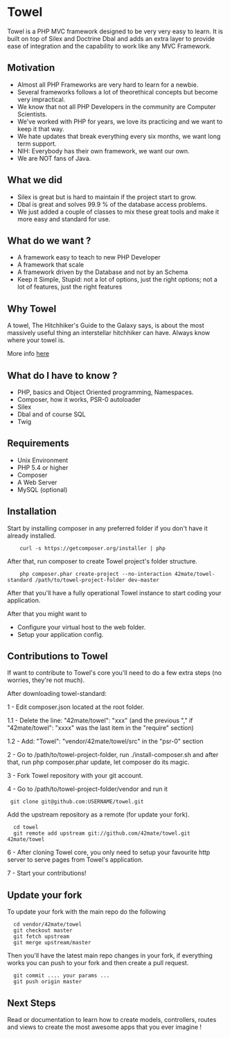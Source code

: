 Towel
=====

Towel is a PHP MVC framework designed to be very very easy to learn. It is built on top of Silex and Doctrine Dbal
and adds an extra layer to provide ease of integration and the capability to work like any MVC Framework.

## Motivation


* Almost all PHP Frameworks are very hard to learn for a newbie.
* Several frameworks follows a lot of theorethical concepts but become very impractical.
* We know that not all PHP Developers in the community are Computer Scientists.
* We've worked with PHP for years, we love its practicing and we want to keep it that way.
* We hate updates that break everything every six months, we want long term support.
* NIH: Everybody has their own framework, we want our own.
* We are NOT fans of Java. 


## What we did

* Silex is great but is hard to maintain if the project start to grow.
* Dbal is great and solves 99.9 % of the database access problems.
* We just added a couple of classes to mix these great tools and make it more easy and standard for use.

## What do we want ?

* A framework easy to teach to new PHP Developer
* A framework that scale
* A framework driven by the Database and not by an Schema
* Keep it Simple, Stupid: not a lot of options, just the right options; not a lot of features, just the right features

## Why Towel

A towel, The Hitchhiker's Guide to the Galaxy says, is about the most massively useful thing an interstellar hitchhiker can have.
Always know where your towel is.

More info [here](http://hitchhikers.wikia.com/wiki/Towel)

## What do I have to know ?

* PHP, basics and Object Oriented programming, Namespaces.
* Composer, how it works, PSR-0 autoloader
* Silex
* Dbal and of course SQL
* Twig

## Requirements

* Unix Environment
* PHP 5.4 or higher
* Composer
* A Web Server
* MySQL (optional)

## Installation

Start by installing composer in any preferred folder if you don't have it already installed.

````
    curl -s https://getcomposer.org/installer | php
````

After that, run composer to create Towel project's folder structure.

```
    php composer.phar create-project --no-interaction 42mate/towel-standard /path/to/towel-project-folder dev-master
```

After that you'll have a fully operational Towel instance to start coding your application.

After that you might want to

* Configure your virtual host to the web folder.
* Setup your application config.


## Contributions to Towel

If want to contribute to Towel's core you'll need to do a few extra steps (no worries, they're not much).

After downloading towel-standard:

1 - Edit composer.json located at the root folder.

   1.1 - Delete the line: "42mate/towel": "xxx" (and the previous "," if "42mate/towel": "xxxx" was the last item in the "require" section)

   1.2 - Add: "Towel": "vendor/42mate/towel/src" in the "psr-0" section

2 - Go to /path/to/towel-project-folder, run ./install-composer.sh and after that, run php composer.phar update, let composer do its magic.

3 - Fork Towel repository with your git account.

4 - Go to /path/to/towel-project-folder/vendor and run it

  ```  git clone git@github.com:USERNAME/towel.git ```
  
  Add the upstream repository as a remote (for update your fork).

   ```
     cd towel
     git remote add upstream git://github.com/42mate/towel.git 42mate/towel
   ```
  
6 - After cloning Towel core, you only need to setup your favourite http server to serve pages from Towel's application.

7 - Start your contributions!

## Update your fork ##

To update your fork with the main repo do the following

```
  cd vendor/42mate/towel
  git checkout master
  git fetch upstream
  git merge upstream/master
```

Then you'll have the latest main repo changes in your fork, if everything works you can push to your fork and then create a pull request.

```
  git commit .... your params ...
  git push origin master
```

## Next Steps

Read or documentation to learn how to create models, controllers, routes and views to create
the most awesome apps that you ever imagine !

